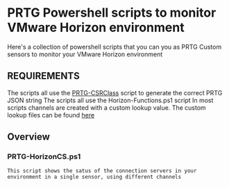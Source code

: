 # PRTG Powershell scripts to monitor VMware Horizon environment
Here's a collection of powershell scripts that you can you as PRTG Custom sensors to monitor your VMware Horizon environment
## REQUIREMENTS
The scripts all use the [PRTG-CSRClass](../PRTG-CSR/) script to generate the correct PRTG JSON string
The scripts all use the Horizon-Functions.ps1 script
In most scripts channels are created with a custom lookup value. The custom lookup files can be found [here](../PRTG-Lookups/)
## Overview
### PRTG-HorizonCS.ps1
    This script shows the satus of the connection servers in your environment in a single sensor, using different channels

